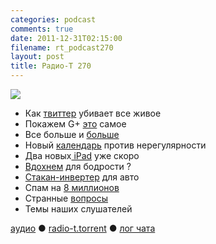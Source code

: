 ```yaml
---
categories: podcast
comments: true
date: 2011-12-31T02:15:00
filename: rt_podcast270
layout: post
title: Радио-Т 270
---
```


![](https://radio-t.com/images/radio-t/rt270.jpg)


- Как [твиттер](http://allthingsd.com/20111228/for-every-1700-tweets-someone-dies-blametwitter/?mod=atdtweet) убивает все живое
- Покажем G+ [это](http://techcrunch.com/2011/12/28/bird-is-the-word/) самое
- Все больше и [больше](http://thenextweb.com/google/2011/12/27/google-may-have-passed-62-million-users-adding-625000-users-daily/)
- Новый [календарь](http://www.wired.com/wiredscience/2011/12/rational-calendar/) против нерегулярности
- Два новых[ iPad](http://techcrunch.com/2011/12/29/rumor-apple-will-debut-two-ipads-next-month-retina-displays-in-tow/) уже скоро
- [Вдохнем](http://the-gadgeteer.com/2011/12/28/would-you-inhale-caffeine-powder-for-an-energy-boost/) для бодрости ?
- [Стакан-инвертер](http://sarahsfav.es/2011/12/28/fave-geek-accessory-coffee-cup-power-inverter/) для авто
- Спам на [8 миллионов](http://arstechnica.com/business/news/2011/12/spammers-take-control-of-new-york-times-e-mail-list.ars)
- Странные [вопросы](http://mashable.com/2011/12/27/glassdoor-interview-questions-2011/)
- Темы наших слушателей

[аудио](http://cdn.radio-t.com/rt_podcast270.mp3) ● [radio-t.torrent](http://cdn.radio-t.com/torrents/rt_podcast270.mp3.torrent) ● [лог чата](http://chat.radio-t.com/logs/radio-t-270.html)<audio src="http://cdn.radio-t.com/rt_podcast270.mp3" preload="none"></audio>
